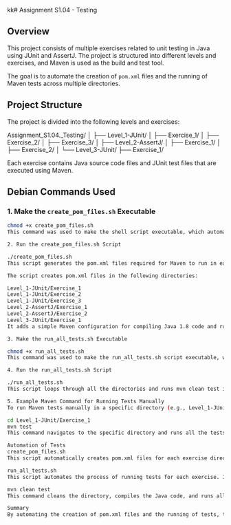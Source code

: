 kk# Assignment S1.04 - Testing

## Overview

This project consists of multiple exercises related to unit testing in Java using JUnit and AssertJ. The project is structured into different levels and exercises, and Maven is used as the build and test tool.

The goal is to automate the creation of `pom.xml` files and the running of Maven tests across multiple directories.

## Project Structure

The project is divided into the following levels and exercises:

Assignment_S1.04._Testing/ │ ├── Level_1-JUnit/ │ ├── Exercise_1/ │ ├── Exercise_2/ │ ├── Exercise_3/ │ ├── Level_2-AssertJ/ │ ├── Exercise_1/ │ ├── Exercise_2/ │ └── Level_3-JUnit/ ├── Exercise_1/

Each exercise contains Java source code files and JUnit test files that are executed using Maven.

## Debian Commands Used

### 1. Make the `create_pom_files.sh` Executable

```bash
chmod +x create_pom_files.sh
This command was used to make the shell script executable, which automatically creates pom.xml files in all the necessary directories.

2. Run the create_pom_files.sh Script

./create_pom_files.sh
This script generates the pom.xml files required for Maven to run in each exercise directory. Below is a summary of the shell script:

The script creates pom.xml files in the following directories:

Level_1-JUnit/Exercise_1
Level_1-JUnit/Exercise_2
Level_1-JUnit/Exercise_3
Level_2-AssertJ/Exercise_1
Level_2-AssertJ/Exercise_2
Level_3-JUnit/Exercise_1
It adds a simple Maven configuration for compiling Java 1.8 code and running JUnit tests.

3. Make the run_all_tests.sh Executable

chmod +x run_all_tests.sh
This command was used to make the run_all_tests.sh script executable, which automates running all the Maven tests across different directories.

4. Run the run_all_tests.sh Script

./run_all_tests.sh
This script loops through all the directories and runs mvn clean test in each one, ensuring that tests are executed and the directory is cleaned up before each run. The output will indicate whether the tests passed or failed in each directory.

5. Example Maven Command for Running Tests Manually
To run Maven tests manually in a specific directory (e.g., Level_1-JUnit/Exercise_1), you can use the following command:

cd Level_1-JUnit/Exercise_1
mvn test
This command navigates to the specific directory and runs all the tests defined in that directory.

Automation of Tests
create_pom_files.sh
This script automatically creates pom.xml files for each exercise directory. Each pom.xml contains basic Maven configuration, including dependencies for junit (version 4.12) and the necessary Maven plugins for compiling Java code and running tests.

run_all_tests.sh
This script automates the process of running tests for each exercise. It loops through all the exercise directories and runs the following Maven commands in each:

mvn clean test
This command cleans the directory, compiles the Java code, and runs all the tests.

Summary
By automating the creation of pom.xml files and the running of tests, the workflow is simplified. Instead of manually setting up Maven for each exercise, the scripts handle it for you. This ensures that all exercises are tested efficiently and consistently across the project.
